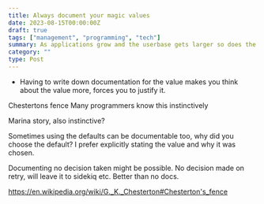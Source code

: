 ```yaml
---
title: Always document your magic values
date: 2023-08-15T00:00:00Z
draft: true
tags: ["management", "programming", "tech"]
summary: As applications grow and the userbase gets larger so does the application data, and this can mean scaling problems. Here are some simple ideas to design scalability into the application from the start, leading to faster pages, better UX and happier customers.
category: ""
type: Post
---
```



- Having to write down documentation for the value makes you think about the value more, forces you to justify it.

Chestertons fence
Many programmers know this instinctively

Marina story, also instinctive?

Sometimes using the defaults can be documentable too, why did you choose the default? I prefer explicitly stating the value and why it was chosen.

Documenting no decision taken might be possible. No decision made on retry, will leave it to sidekiq etc. Better than no docs.

https://en.wikipedia.org/wiki/G._K._Chesterton#Chesterton's_fence

